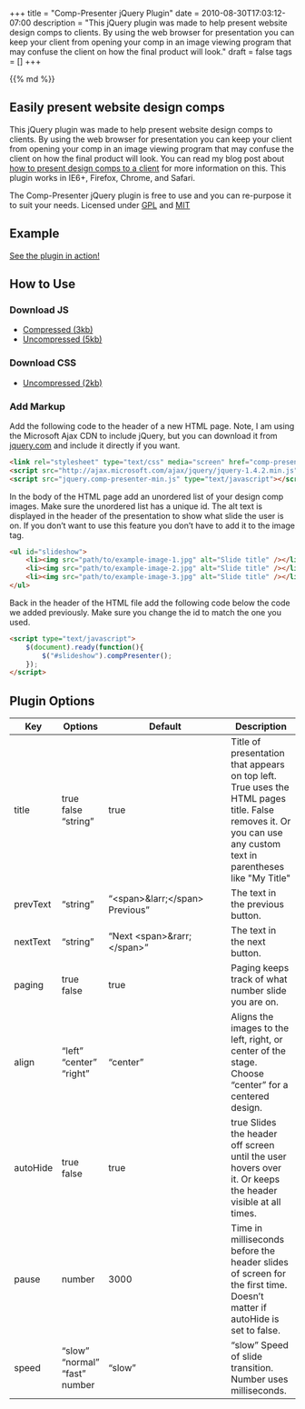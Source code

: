 +++
title = "Comp-Presenter jQuery Plugin"
date = 2010-08-30T17:03:12-07:00
description = "This jQuery plugin was made to help present website design comps to clients. By using the web browser for presentation you can keep your client from opening your comp in an image viewing program that may confuse the client on how the final product will look."
draft = false
tags = []
+++

<div class="article__column markdown">
{{% md %}}

## Easily present website design comps

This jQuery plugin was made to help present website design comps to clients. By using the web browser for presentation you can keep your client from opening your comp in an image viewing program that may confuse the client on how the final product will look. You can read my blog post about [how to present design comps to a client](/articles/how-to-present-website-design-comps-to-a-client/) for more information on this. This plugin works in IE6+, Firefox, Chrome, and Safari.

The Comp-Presenter jQuery plugin is free to use and you can re-purpose it to suit your needs. Licensed under [GPL](http://www.gnu.org/licenses/gpl.html) and [MIT](http://www.opensource.org/licenses/mit-license.php)

## Example

[See the plugin in action!](/files/comp-presenter/index.html)

## How to Use

### Download JS

- [Compressed (3kb)](/files/comp-presenter/js/jquery.comp-presenter-min.js)
- [Uncompressed (5kb)](/files/comp-presenter/js/jquery.comp-presenter-min.js)

### Download CSS

- [Uncompressed (2kb)](/files/comp-presenter/css/comp-presenter.css)

### Add Markup

Add the following code to the header of a new HTML page. Note, I am using the Microsoft Ajax CDN to include jQuery, but you can download it from [jquery.com](http://jquery.com/) and include it directly if you want.

```html
<link rel="stylesheet" type="text/css" media="screen" href="comp-presenter.css" />
<script src="http://ajax.microsoft.com/ajax/jquery/jquery-1.4.2.min.js" type="text/javascript"></script>
<script src="jquery.comp-presenter-min.js" type="text/javascript"></script>
```

In the body of the HTML page add an unordered list of your design comp images. Make sure the unordered list has a unique id. The alt text is displayed in the header of the presentation to show what slide the user is on. If you don’t want to use this feature you don’t have to add it to the image tag.

```html
<ul id="slideshow">
	<li><img src="path/to/example-image-1.jpg" alt="Slide title" /></li>
	<li><img src="path/to/example-image-2.jpg" alt="Slide title" /></li>
	<li><img src="path/to/example-image-3.jpg" alt="Slide title" /></li>
</ul>
```

Back in the header of the HTML file add the following code below the code we added previously. Make sure you change the id to match the one you used.

```html
<script type="text/javascript">
	$(document).ready(function(){
		$("#slideshow").compPresenter();
	});
</script>
```

## Plugin Options

<div class="table-wrapper">
<table class="comp-presenter__table">
  <thead>
    <tr>
      <th>Key</th>
      <th>Options</th>
      <th width="200">Default</th>
      <th>Description</th>
    </tr>
  </thead>
  <tbody>
    <tr>
      <td>title</td>
      <td>true<br>
          false<br>
          “string”</td>
      <td>true</td>
      <td>Title of presentation that appears on top left. True uses the HTML pages  title. False removes it. Or you can use any custom text in parentheses  like "My Title"</td>
    </tr>
    <tr>
      <td>prevText</td>
      <td>“string”</td>
      <td>“&lt;span&gt;&amp;larr;&lt;/span&gt; Previous”</td>
      <td>The text in the previous button.</td>
    </tr>
    <tr>
      <td>nextText</td>
      <td>“string”</td>
      <td>“Next &lt;span&gt;&amp;rarr;&lt;/span&gt;”</td>
      <td>The text in the next button.</td>
    </tr>
    <tr>
      <td>paging</td>
      <td>true<br>
            false</td>
      <td>true</td>
      <td>Paging keeps track of what number slide you are on.</td>
    </tr>
    <tr>
      <td>align</td>
      <td>“left”<br>
      “center”<br>
      “right”</td>
      <td>“center”</td>
      <td>Aligns the images to the left, right, or center of the stage. Choose “center” for a centered design.</td>
    </tr>
    <tr>
      <td>autoHide</td>
      <td>true<br>
      false</td>
      <td>true</td>
      <td>true	Slides the header off screen until the user hovers over it. Or keeps the header visible at all times.</td>
    </tr>
    <tr>
      <td>pause</td>
      <td>number</td>
      <td>3000</td>
      <td>Time in milliseconds before the header slides of screen for the first time. Doesn’t matter if autoHide is set to false.</td>
    </tr>
    <tr>
      <td>speed</td>
      <td>“slow”<br>
      “normal”<br>
      “fast”<br>
      number</td>
      <td>“slow”</td>
      <td>“slow”	Speed of slide transition. Number uses milliseconds.</td>
    </tr>
  </tbody>
  </table>
</div>


</div>

